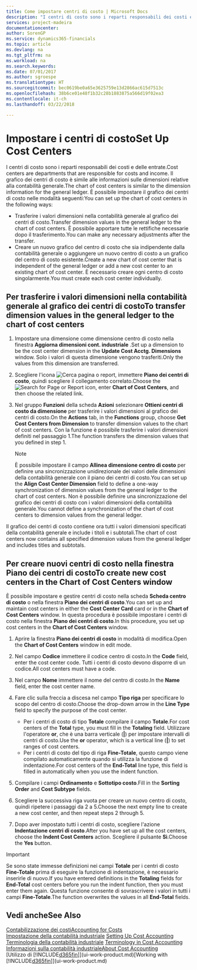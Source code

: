 ```yaml
---
title: Come impostare centri di costo | Microsoft Docs
description: "I centri di costo sono i reparti responsabili dei costi e delle entrate. Il grafico dei centri di costo è simile alle informazioni sulle dimensioni relative alla contabilità generale."
services: project-madeira
documentationcenter: 
author: SorenGP
ms.service: dynamics365-financials
ms.topic: article
ms.devlang: na
ms.tgt_pltfrm: na
ms.workload: na
ms.search.keywords: 
ms.date: 07/01/2017
ms.author: sgroespe
ms.translationtype: HT
ms.sourcegitcommit: bec0619be0a65e3625759e13d2866ac615d7513c
ms.openlocfilehash: 38b6ce01e48f1b32c28b1883875a566d19f02ea3
ms.contentlocale: it-ch
ms.lasthandoff: 03/22/2018

---
```

# <a name="set-up-cost-centers"></a><span data-ttu-id="6c1aa-104">Impostare i centri di costo</span><span class="sxs-lookup"><span data-stu-id="6c1aa-104">Set Up Cost Centers</span></span>
<span data-ttu-id="6c1aa-105">I centri di costo sono i reparti responsabili dei costi e delle entrate.</span><span class="sxs-lookup"><span data-stu-id="6c1aa-105">Cost centers are departments that are responsible for costs and income.</span></span> <span data-ttu-id="6c1aa-106">Il grafico dei centri di costo è simile alle informazioni sulle dimensioni relative alla contabilità generale.</span><span class="sxs-lookup"><span data-stu-id="6c1aa-106">The chart of cost centers is similar to the dimension information for the general ledger.</span></span> <span data-ttu-id="6c1aa-107">È possibile impostare il grafico dei centri di costo nelle modalità seguenti:</span><span class="sxs-lookup"><span data-stu-id="6c1aa-107">You can set up the chart of cost centers in the following ways:</span></span>  

-   <span data-ttu-id="6c1aa-108">Trasferire i valori dimensioni nella contabilità generale al grafico dei centri di costo.</span><span class="sxs-lookup"><span data-stu-id="6c1aa-108">Transfer dimension values in the general ledger to the chart of cost centers.</span></span> <span data-ttu-id="6c1aa-109">È possibile apportare tutte le rettifiche necessarie dopo il trasferimento.</span><span class="sxs-lookup"><span data-stu-id="6c1aa-109">You can make any necessary adjustments after the transfer.</span></span>  
-   <span data-ttu-id="6c1aa-110">Creare un nuovo grafico del centro di costo che sia indipendente dalla contabilità generale o aggiungere un nuovo centro di costo a un grafico del centro di costo esistente.</span><span class="sxs-lookup"><span data-stu-id="6c1aa-110">Create a new chart of cost center that is independent of the general ledger or add a new cost center to an existing chart of cost center.</span></span> <span data-ttu-id="6c1aa-111">È necessario creare ogni centro di costo singolarmente.</span><span class="sxs-lookup"><span data-stu-id="6c1aa-111">You must create each cost center individually.</span></span>  

## <a name="to-transfer-dimension-values-in-the-general-ledger-to-the-chart-of-cost-centers"></a><span data-ttu-id="6c1aa-112">Per trasferire i valori dimensioni nella contabilità generale al grafico dei centri di costo</span><span class="sxs-lookup"><span data-stu-id="6c1aa-112">To transfer dimension values in the general ledger to the chart of cost centers</span></span>  
1.  <span data-ttu-id="6c1aa-113">Impostare una dimensione come dimensione centro di costo nella finestra **Aggiorna dimensioni cont. industriale** .</span><span class="sxs-lookup"><span data-stu-id="6c1aa-113">Set up a dimension to be the cost center dimension in the **Update Cost Acctg. Dimensions** window.</span></span> <span data-ttu-id="6c1aa-114">Solo i valori di questa dimensione vengono trasferiti.</span><span class="sxs-lookup"><span data-stu-id="6c1aa-114">Only the values from this dimension are transferred.</span></span>  
2.  <span data-ttu-id="6c1aa-115">Scegliere l'icona ![Cerca pagina o report](media/ui-search/search_small.png "icona Cerca pagina o report"), immettere **Piano dei centri di costo**, quindi scegliere il collegamento correlato.</span><span class="sxs-lookup"><span data-stu-id="6c1aa-115">Choose the ![Search for Page or Report](media/ui-search/search_small.png "Search for Page or Report icon") icon, enter **Chart of Cost Centers**, and then choose the related link.</span></span>  
3.  <span data-ttu-id="6c1aa-116">Nel gruppo **Funzioni** della scheda **Azioni** selezionare **Ottieni centri di costo da dimensione** per trasferire i valori dimensioni al grafico dei centri di costo.</span><span class="sxs-lookup"><span data-stu-id="6c1aa-116">On the **Actions** tab, in the **Functions** group, choose **Get Cost Centers from Dimension** to transfer dimension values to the chart of cost centers.</span></span> <span data-ttu-id="6c1aa-117">Con la funzione è possibile trasferire i valori dimensioni definiti nel passaggio 1.</span><span class="sxs-lookup"><span data-stu-id="6c1aa-117">The function transfers the dimension values that you defined in step 1.</span></span>  

    > [!NOTE]  
    >  <span data-ttu-id="6c1aa-118">È possibile impostare il campo **Allinea dimensione centro di costo** per definire una sincronizzazione unidirezionale dei valori delle dimensioni della contabilità generale con il piano dei centri di costo.</span><span class="sxs-lookup"><span data-stu-id="6c1aa-118">You can set up the **Align Cost Center Dimension**  field to define a one-way synchronization of dimension values from the general ledger to the chart of cost centers.</span></span> <span data-ttu-id="6c1aa-119">Non è possibile definire una sincronizzazione del grafico dei centri di costo con i valori dimensioni della contabilità generale.</span><span class="sxs-lookup"><span data-stu-id="6c1aa-119">You cannot define a synchronization of the chart of cost centers to dimension values from the general ledger.</span></span>  

<span data-ttu-id="6c1aa-120">Il grafico dei centri di costo contiene ora tutti i valori dimensioni specificati della contabilità generale e include i titoli e i subtotali.</span><span class="sxs-lookup"><span data-stu-id="6c1aa-120">The chart of cost centers now contains all specified dimension values from the general ledger and includes titles and subtotals.</span></span>  

## <a name="to-create-new-cost-centers-in-the-chart-of-cost-centers-window"></a><span data-ttu-id="6c1aa-121">Per creare nuovi centri di costo nella finestra Piano dei centri di costo</span><span class="sxs-lookup"><span data-stu-id="6c1aa-121">To create new cost centers in the Chart of Cost Centers window</span></span>  
<span data-ttu-id="6c1aa-122">È possibile impostare e gestire centri di costo nella scheda **Scheda centro di costo** o nella finestra **Piano dei centri di costo**.</span><span class="sxs-lookup"><span data-stu-id="6c1aa-122">You can set up and maintain cost centers in either the **Cost Center Card** card or in the **Chart of Cost Centers** window.</span></span> <span data-ttu-id="6c1aa-123">In questa procedura è possibile impostare i centri di costo nella finestra  **Piano dei centri di costo**.</span><span class="sxs-lookup"><span data-stu-id="6c1aa-123">In this procedure, you set up cost centers in the **Chart of Cost Centers** window.</span></span>  

1. <span data-ttu-id="6c1aa-124">Aprire la finestra **Piano dei centri di costo** in modalità di modifica.</span><span class="sxs-lookup"><span data-stu-id="6c1aa-124">Open the **Chart of Cost Centers** window in edit mode.</span></span>  
2. <span data-ttu-id="6c1aa-125">Nel campo  **Codice** immettere il codice centro di costo.</span><span class="sxs-lookup"><span data-stu-id="6c1aa-125">In the **Code** field, enter the cost center code.</span></span> <span data-ttu-id="6c1aa-126">Tutti i centri di costo devono disporre di un codice.</span><span class="sxs-lookup"><span data-stu-id="6c1aa-126">All cost centers must have a code.</span></span>  
3. <span data-ttu-id="6c1aa-127">Nel campo **Nome** immettere il nome del centro di costo.</span><span class="sxs-lookup"><span data-stu-id="6c1aa-127">In the **Name** field, enter the cost center name.</span></span>  
4. <span data-ttu-id="6c1aa-128">Fare clic sulla freccia a discesa nel campo **Tipo riga** per specificare lo scopo del centro di costo.</span><span class="sxs-lookup"><span data-stu-id="6c1aa-128">Choose the drop-down arrow in the **Line Type** field to specify the purpose of the cost center.</span></span>  

    - <span data-ttu-id="6c1aa-129">Per i centri di costo di tipo **Totale** compilare il campo **Totale**.</span><span class="sxs-lookup"><span data-stu-id="6c1aa-129">For cost centers of the **Total** type, you must fill in the **Totaling** field.</span></span> <span data-ttu-id="6c1aa-130">Utilizzare l'operatore **or**, che è una barra verticale (**&#124;**) per impostare intervalli di centri di costo.</span><span class="sxs-lookup"><span data-stu-id="6c1aa-130">Use the **or** operator, which is a vertical line (**&#124;**) to set ranges of cost centers.</span></span>  
    - <span data-ttu-id="6c1aa-131">Per i centri di costo del tipo di riga **Fine-Totale**, questo campo viene compilato automaticamente quando si utilizza la funzione di indentazione.</span><span class="sxs-lookup"><span data-stu-id="6c1aa-131">For cost centers of the **End-Total** line type, this field is filled in automatically when you use the indent function.</span></span>  
5.  <span data-ttu-id="6c1aa-132">Compilare i campi **Ordinamento** e **Sottotipo costo**.</span><span class="sxs-lookup"><span data-stu-id="6c1aa-132">Fill in the **Sorting Order** and **Cost Subtype** fields.</span></span>  
6.  <span data-ttu-id="6c1aa-133">Scegliere la successiva riga vuota per creare un nuovo centro di costo, quindi ripetere i passaggi da 2 a 5.</span><span class="sxs-lookup"><span data-stu-id="6c1aa-133">Choose the next empty line to create a new cost center, and then repeat steps 2 through 5.</span></span>  
7.  <span data-ttu-id="6c1aa-134">Dopo aver impostato tutti i centri di costo, scegliere l'azione **Indentazione centri di costo**.</span><span class="sxs-lookup"><span data-stu-id="6c1aa-134">After you have set up all the cost centers, choose the **Indent Cost Centers** action.</span></span> <span data-ttu-id="6c1aa-135">Scegliere il pulsante **Sì**.</span><span class="sxs-lookup"><span data-stu-id="6c1aa-135">Choose the **Yes** button.</span></span>  

> [!IMPORTANT]  
>  <span data-ttu-id="6c1aa-136">Se sono state immesse definizioni nei campi **Totale** per i centri di costo **Fine-Totale** prima di eseguire la funzione di indentazione, è necessario inserirle di nuovo.</span><span class="sxs-lookup"><span data-stu-id="6c1aa-136">If you have entered definitions in the **Totaling** fields for **End-Total** cost centers before you run the indent function, then you must enter them again.</span></span> <span data-ttu-id="6c1aa-137">Questa funzione consente di sovrascrivere i valori in tutti i campi **Fine-Totale**.</span><span class="sxs-lookup"><span data-stu-id="6c1aa-137">The function overwrites the values in all **End-Total** fields.</span></span>  

## <a name="see-also"></a><span data-ttu-id="6c1aa-138">Vedi anche</span><span class="sxs-lookup"><span data-stu-id="6c1aa-138">See Also</span></span>  
[<span data-ttu-id="6c1aa-139">Contabilizzazione dei costi</span><span class="sxs-lookup"><span data-stu-id="6c1aa-139">Accounting for Costs</span></span>](finance-manage-cost-accounting.md)  
<span data-ttu-id="6c1aa-140">[Impostazione della contabilità industriale](finance-set-up-cost-accounting.md) </span><span class="sxs-lookup"><span data-stu-id="6c1aa-140">[Setting Up Cost Accounting](finance-set-up-cost-accounting.md) </span></span>  
<span data-ttu-id="6c1aa-141">[Terminologia della contabilità industriale](finance-terminology-in-cost-accounting.md) </span><span class="sxs-lookup"><span data-stu-id="6c1aa-141">[Terminology in Cost Accounting](finance-terminology-in-cost-accounting.md) </span></span>  
[<span data-ttu-id="6c1aa-142">Informazioni sulla contabilità industriale</span><span class="sxs-lookup"><span data-stu-id="6c1aa-142">About Cost Accounting</span></span>](finance-about-cost-accounting.md)  
<span data-ttu-id="6c1aa-143">[Utilizzo di [!INCLUDE[d365fin](includes/d365fin_md.md)]](ui-work-product.md)</span><span class="sxs-lookup"><span data-stu-id="6c1aa-143">[Working with [!INCLUDE[d365fin](includes/d365fin_md.md)]](ui-work-product.md)</span></span>

